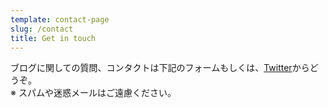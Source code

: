 ```yaml
---
template: contact-page
slug: /contact
title: Get in touch
---
```

ブログに関しての質問、コンタクトは下記のフォームもしくは、[Twitter](https://twitter.com/kitsune_yk)からどうぞ。<br>
※ スパムや迷惑メールはご遠慮ください。
